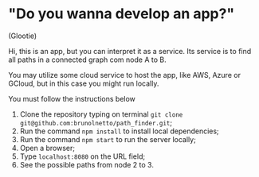 # "Do you wanna develop an app?"
(Glootie)

Hi, this is an app, but you can interpret it as a service. Its service is to find all paths in a connected graph com node A to B.

You may utilize some cloud service to host the app, like AWS, Azure or GCloud, but in this case you might run locally.

You must follow the instructions below

1) Clone the repository typing on terminal `git clone git@github.com:brunolnetto/path_finder.git`;
3) Run the command `npm install` to install local dependencies;
3) Run the command `npm start` to run the server locally;
4) Open a browser;
5) Type `localhost:8080` on the URL field;
6) See the possible paths from node 2 to 3.


